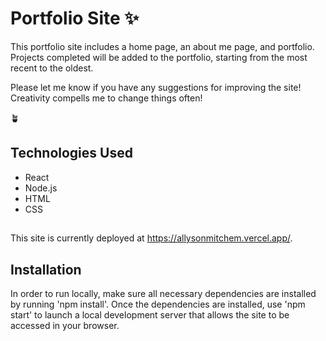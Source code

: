# Portfolio Site 	✨

This portfolio site includes a home page, an about me page, and portfolio. Projects completed will be added to the portfolio, starting from the most recent to the oldest.

Please let me know if you have any suggestions for improving the site! Creativity compells me to change things often! 

🪴

## Technologies Used
* React
* Node.js
* HTML
* CSS
##
This site is currently deployed at https://allysonmitchem.vercel.app/.
## Installation
In order to run locally, make sure all necessary dependencies are installed by running 'npm install'. Once the dependencies are installed, use 'npm start' to launch a local development server that allows the site to be accessed in your browser. 
